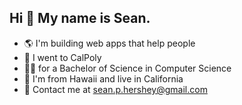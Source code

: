 ## Hi 👋 My name is Sean. 

- 🌎 I'm building web apps that help people
- 🐎 I went to CalPoly
- 👨‍💻 for a Bachelor of Science in Computer Science
- 🌺 I'm from Hawaii and live in California
- 📧 Contact me at sean.p.hershey@gmail.com
